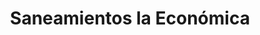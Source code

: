---
title: "Saneamientos la Económica"
url: /madrid/saneamientos-la-economica/
shop: cuarto de baño
---